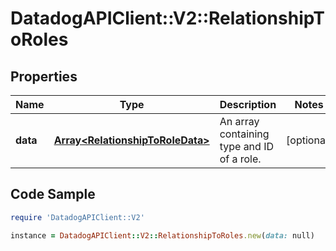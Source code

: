 # DatadogAPIClient::V2::RelationshipToRoles

## Properties

Name | Type | Description | Notes
------------ | ------------- | ------------- | -------------
**data** | [**Array&lt;RelationshipToRoleData&gt;**](RelationshipToRoleData.md) | An array containing type and ID of a role. | [optional] 

## Code Sample

```ruby
require 'DatadogAPIClient::V2'

instance = DatadogAPIClient::V2::RelationshipToRoles.new(data: null)
```


